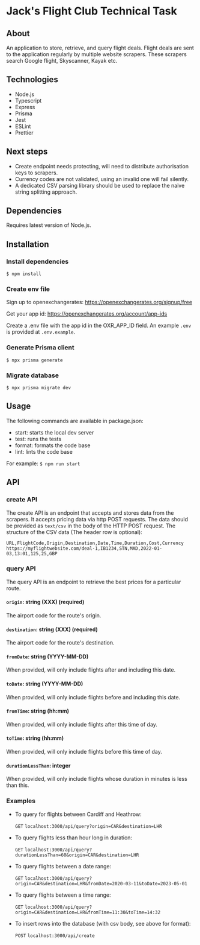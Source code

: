 # Jack's Flight Club Technical Task

## About

An application to store, retrieve, and query flight deals.
Flight deals are sent to the application regularly by multiple website scrapers.
These scrapers search Google flight, Skyscanner, Kayak etc.

## Technologies

- Node.js
- Typescript
- Express
- Prisma
- Jest
- ESLint
- Prettier

## Next steps

- Create endpoint needs protecting, will need to distribute authorisation keys to scrapers.
- Currency codes are not validated, using an invalid one will fail silently.
- A dedicated CSV parsing library should be used to replace the naive string splitting approach.

## Dependencies

Requires latest version of Node.js.

## Installation

### Install dependencies

`$ npm install`

### Create env file

Sign up to openexchangerates:
https://openexchangerates.org/signup/free

Get your app id:
https://openexchangerates.org/account/app-ids

Create a .env file with the app id in the OXR_APP_ID field.
An example `.env` is provided at `.env.example`.

### Generate Prisma client

`$ npx prisma generate`

### Migrate database

`$ npx prisma migrate dev`

## Usage

The following commands are available in package.json:

- start: starts the local dev server
- test: runs the tests
- format: formats the code base
- lint: lints the code base

For example:
`$ npm run start`

## API

### create API

The create API is an endpoint that accepts and stores data from the scrapers.
It accepts pricing data via http POST requests.
The data should be provided as `text/csv` in the body of the HTTP POST request.
The structure of the CSV data (The header row is optional):

```
URL,FlightCode,Origin,Destination,Date,Time,Duration,Cost,Currency
https://myflightwebsite.com/deal-1,IB1234,STN,MAD,2022-01-03,13:01,125,25,GBP
```

### query API

The query API is an endpoint to retrieve the best prices for a particular route.

#### `origin`: string (XXX) (required)

The airport code for the route's origin.

#### `destination`: string (XXX) (required)

The airport code for the route's destination.

#### `fromDate`: string (YYYY-MM-DD)

When provided, will only include flights after and including this date.

#### `toDate`: string (YYYY-MM-DD)

When provided, will only include flights before and including this date.

#### `fromTime`: string (hh:mm)

When provided, will only include flights after this time of day.

#### `toTime`: string (hh:mm)

When provided, will only include flights before this time of day.

#### `durationLessThan`: integer

When provided, will only include flights whose duration in minutes is less than this.

### Examples

- To query for flights between Cardiff and Heathrow:

  `GET` `localhost:3000/api/query?origin=CAR&destination=LHR`

- To query flights less than hour long in duration:

  `GET` `localhost:3000/api/query?durationLessThan=60&origin=CAR&destination=LHR`

- To query flights between a date range:

  `GET` `localhost:3000/api/query?origin=CAR&destination=LHR&fromDate=2020-03-11&toDate=2023-05-01`

- To query flights between a time range:

  `GET` `localhost:3000/api/query?origin=CAR&destination=LHR&fromTime=11:30&toTime=14:32`

- To insert rows into the database (with csv body, see above for format):

  `POST` `localhost:3000/api/create`
